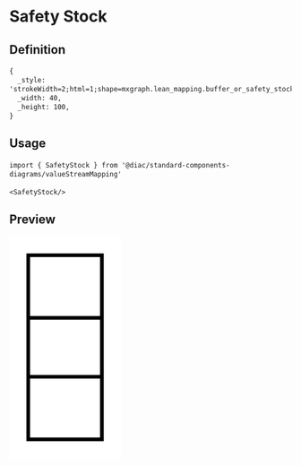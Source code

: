 # Safety Stock

## Definition

```
{
  _style: 'strokeWidth=2;html=1;shape=mxgraph.lean_mapping.buffer_or_safety_stock;',
  _width: 40,
  _height: 100,
}
```

## Usage

```
import { SafetyStock } from '@diac/standard-components-diagrams/valueStreamMapping'

<SafetyStock/>
```

## Preview

<img src="./safety-stock.png" width="200"/>

